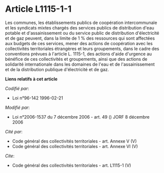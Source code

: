 # Article L1115-1-1

Les communes, les établissements publics de coopération intercommunale et les syndicats mixtes chargés des services publics
de distribution d'eau potable et d'assainissement ou du service public de distribution d'électricité et de gaz peuvent, dans
la limite de 1 % des ressources qui sont affectées aux budgets de ces services, mener des actions de coopération avec les
collectivités territoriales étrangères et leurs groupements, dans le cadre des conventions prévues à l'article L. 1115-1, des
actions d'aide d'urgence au bénéfice de ces collectivités et groupements, ainsi que des actions de solidarité internationale
dans les domaines de l'eau et de l'assainissement et de la distribution publique d'électricité et de gaz.

**Liens relatifs à cet article**

_Codifié par_:

  - Loi n°96-142 1996-02-21

_Modifié par_:

  - Loi n°2006-1537 du 7 décembre 2006 - art. 49 () JORF 8 décembre 2006

_Cité par_:

  - Code général des collectivités territoriales - art. Annexe V (V)
  - Code général des collectivités territoriales - art. Annexe VI (V)

_Cite_:

  - Code général des collectivités territoriales - art. L1115-1 (V)
